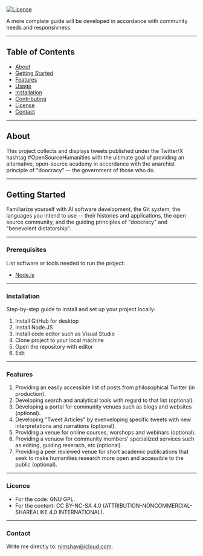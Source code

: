[![License](https://img.shields.io/badge/license-MIT-blue.svg)](LICENSE)

A more complete guide will be developed in accordance with community needs and responsivness. 

---

## Table of Contents

- [About](#about)
- [Getting Started](#getting-started)
- [Features](#features)
- [Usage](#usage)
- [Installation](#installation)
- [Contributing](#contributing)
- [License](#license)
- [Contact](#contact)

---

## About
This project collects and displays tweets published under the Twitter/X hashtag #OpenSourceHumanities with the ultimate goal of providing an alternative, open-source academy in accordance with the anarchist principle of "doocracy" -- the government of those who do.

---

## Getting Started
Familiarize yourself with AI software development, the Git system, the languages you intend to use -- their histories and applications, the open source community, and the guiding principles of "doocracy" and "benevolent dictatorship".

---

### Prerequisites

List software or tools needed to run the project:
- [Node.js](https://nodejs.org/)

---

### Installation

Step-by-step guide to install and set up your project locally:

1. Install GitHub for desktop
2. Install Node.JS
3. Install code editor such as Visual Studio
4. Clone project to your local machine
5. Open the repository with editor
6. Edit

---

### Features
1. Providing an easily accessible list of posts from philosophical Twitter (in production).
2. Developing search and analytical tools with regard to that list (optional).
3. Developing a portal for community venues such as blogs and websites (optional).
4. Developing "Tweet Articles" by evenveloping specific tweets with new interpretations and narrations (optional).
5. Providing a venue for online courses, worshops and webinars (optional).
6. Providing a venuew for community members' specialized services such as editing, guiding reserach, etc (optional).
7. Providing a peer reviewed venue for short academic publications that seek to make humanities research more open and accessible to the public (optional).

---

### Licence
- For the code: GNU GPL.
- For the content: CC BY-NC-SA 4.0 (ATTRIBUTION-NONCOMMERCIAL-SHAREALIKE 4.0 INTERNATIONAL).

---

### Contact
Write me directly to: nimshav@icloud.com.

